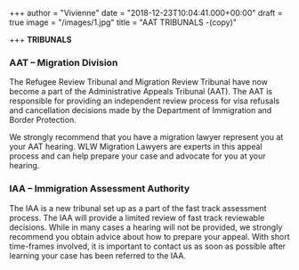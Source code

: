 +++
author = "Vivienne"
date = "2018-12-23T10:04:41.000+00:00"
draft = true
image = "/images/1.jpg"
title = "AAT TRIBUNALS -(copy)"

+++
**TRIBUNALS**

### AAT – Migration Division

The Refugee Review Tribunal and Migration Review Tribunal have now become a part of the Administrative Appeals Tribunal (AAT). The AAT is responsible for providing an independent review process for visa refusals and cancellation decisions made by the Department of Immigration and Border Protection.

We strongly recommend that you have a migration lawyer represent you at your AAT hearing. WLW Migration Lawyers are experts in this appeal process and can help prepare your case and advocate for you at your hearing.

### IAA – Immigration Assessment Authority

The IAA is a new tribunal set up as a part of the fast track assessment process. The IAA will provide a limited review of fast track reviewable decisions. While in many cases a hearing will not be provided, we strongly recommend you obtain advice about how to prepare your appeal. With short time-frames involved, it is important to contact us as soon as possible after learning your case has been referred to the IAA.